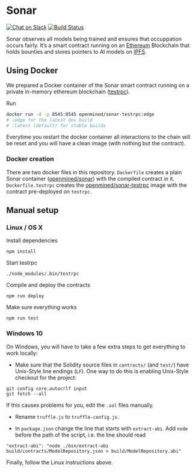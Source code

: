 # Sonar

[![Chat on Slack](https://img.shields.io/badge/chat-on%20slack-7A5979.svg)](https://openmined.slack.com/)
[![Build Status](https://travis-ci.org/OpenMined/Sonar.svg?branch=master)](https://travis-ci.org/OpenMined/Sonar)

Sonar observes all models being trained and ensures that occuppation occurs fairly.
It’s a smart contract running on an [Ethereum](https://ethereum.org/) Blockchain that holds bounties and stores pointers to AI models on [IPFS](https://ipfs.io/).

## Using Docker

We prepared a Docker container of the Sonar smart contract running on a private in-memory ethereum blockchain ([testrpc](https://github.com/ethereumjs/testrpc)).

Run

```sh
docker run -d -p 8545:8545 openmined/sonar-testrpc:edge
# :edge for the latest dev build
# :latest (default) for stable builds
```

Everytime you restart the docker container all interactions to the chain will be reset and you will have a clean image (with nothing but the contract).

### Docker creation

There are two docker files in this repository. `Dockerfile` creates a plain Sonar container ([openmined/sonar](https://hub.docker.com/r/openmined/sonar
)) with the compiled contract in it. `Dockerfile.testrpc` creates the [openmined/sonar-testrpc](https://hub.docker.com/r/openmined/sonar-testrpc) image with the contract pre-deployed on `testrpc`.

## Manual setup

### Linux / OS X

Install dependencies

```npm install```

Start testrpc

```
./node_modules/.bin/testrpc
```

Compile and deploy the contracts

```
npm run deploy
```

Make sure everything works

```
npm run test
```

### Windows 10

On Windows, you will have to take a few extra steps to get everything to work locally:

* Make sure that the Solidity source files in `contracts/` (and `test/`) have Unix-Style line endings (`LF`).
One way to do this is enabling Unix-Style checkout for the project:
```
git config core.autocrlf input
git fetch --all
```
If this causes problems for you, edit the `.sol` files manually.

* Rename `truffle.js` to `truffle-config.js`.

* In `package.json` change the line that starts with `extract-abi`. Add `node` before the path of the script, i.e. the line should read
```
"extract-abi": "node ./bin/extract-abi build/contracts/ModelRepository.json > build/ModelRepository.abi"
```

Finally, follow the Linux instructions above.